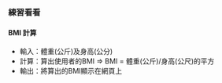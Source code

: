 ### 練習看看 ###
#### BMI 計算 ###
* 輸入：體重(公斤)及身高(公分)
* 計算：算出使用者的BMI => BMI = 體重(公斤)/身高(公尺)的平方
* 輸出：將算出的BMI顯示在網頁上
